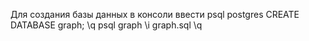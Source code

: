 Для создания базы данных в консоли ввести
psql postgres
CREATE DATABASE graph;
\q
psql graph
\i graph.sql
\q
